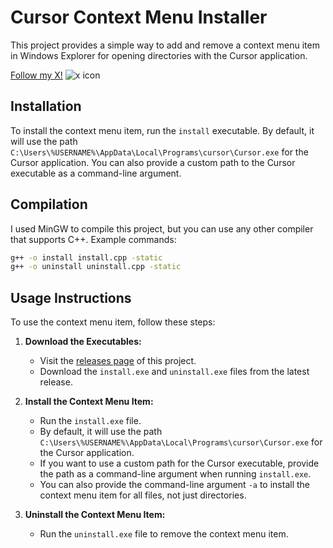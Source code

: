 # Cursor Context Menu Installer

This project provides a simple way to add and remove a context menu item in Windows Explorer for opening directories with the Cursor application.

[Follow my X!](https://x.com/hexcreator) ![x icon](https://upload.wikimedia.org/wikipedia/commons/thumb/c/cc/X_icon.svg/12px-X_icon.svg.png)

## Installation

To install the context menu item, run the `install` executable. By default, it will use the path `C:\Users\%USERNAME%\AppData\Local\Programs\cursor\Cursor.exe` for the Cursor application. You can also provide a custom path to the Cursor executable as a command-line argument.

## Compilation
I used MinGW to compile this project, but you can use any other compiler that supports C++. Example commands:

```bash
g++ -o install install.cpp -static
g++ -o uninstall uninstall.cpp -static
```

## Usage Instructions

To use the context menu item, follow these steps:

1. **Download the Executables:**
   - Visit the [releases page](https://github.com/hexcreator/open-with-cursor/releases) of this project.
   - Download the `install.exe` and `uninstall.exe` files from the latest release.

2. **Install the Context Menu Item:**
   - Run the `install.exe` file.
   - By default, it will use the path `C:\Users\%USERNAME%\AppData\Local\Programs\cursor\Cursor.exe` for the Cursor application.
   - If you want to use a custom path for the Cursor executable, provide the path as a command-line argument when running `install.exe`.
   - You can also provide the command-line argument `-a` to install the context menu item for all files, not just directories.

3. **Uninstall the Context Menu Item:**
   - Run the `uninstall.exe` file to remove the context menu item.

